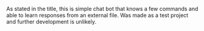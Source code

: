As stated in the title, this is simple chat bot that knows a few commands and able to learn responses from an external file.
Was made as a test project and further development is unlikely. 
